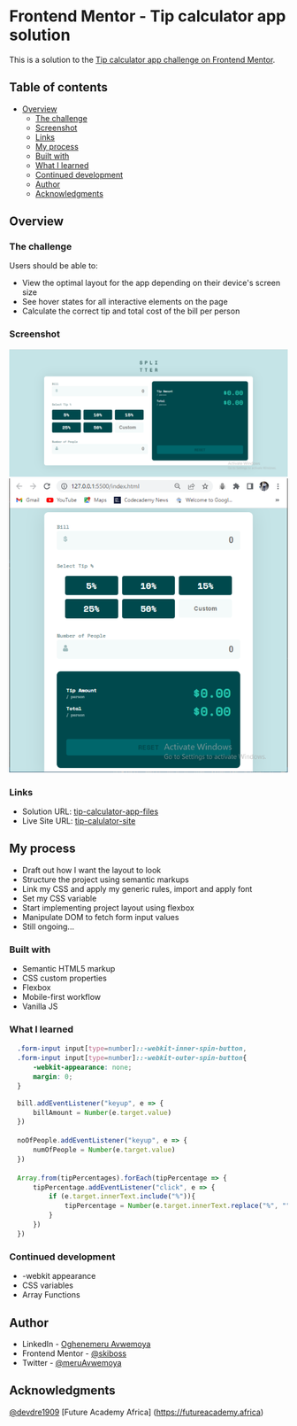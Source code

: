 # Frontend Mentor - Tip calculator app solution

This is a solution to the [Tip calculator app challenge on Frontend Mentor](https://www.frontendmentor.io/challenges/tip-calculator-app-ugJNGbJUX).

## Table of contents

- [Overview](#overview)
  - [The challenge](#the-challenge)
  - [Screenshot](#screenshot)
  - [Links](#links)
  - [My process](#my-process)
  - [Built with](#built-with)
  - [What I learned](#what-i-learned)
  - [Continued development](#continued-development)
  - [Author](#author)
  - [Acknowledgments](#acknowledgments)

## Overview

### The challenge

Users should be able to:

- View the optimal layout for the app depending on their device's screen size
- See hover states for all interactive elements on the page
- Calculate the correct tip and total cost of the bill per person

### Screenshot

![desktop_screenshot](./screenshot/desktop_implementation.PNG)
![mobile_screenshot](./screenshot/mobile_implementation.PNG)

### Links

- Solution URL: [tip-calculator-app-files](https://github.com/skiboss/tip-calculator-app_fm)
- Live Site URL: [tip-calulator-site](https://skiboss.github.io/tip-calculator-app_fm/)

## My process
- Draft out how I want the layout to look
- Structure the project using semantic markups
- Link my CSS and apply my generic rules, import and apply font
- Set my CSS variable
- Start implementing project layout using flexbox
- Manipulate DOM to fetch form input values
- Still ongoing... 


### Built with

- Semantic HTML5 markup
- CSS custom properties
- Flexbox
- Mobile-first workflow
- Vanilla JS

### What I learned

```css
  .form-input input[type=number]::-webkit-inner-spin-button, 
  .form-input input[type=number]::-webkit-outer-spin-button{
      -webkit-appearance: none;
      margin: 0;
  }
```
```js
  bill.addEventListener("keyup", e => {
      billAmount = Number(e.target.value)
  })

  noOfPeople.addEventListener("keyup", e => {
      numOfPeople = Number(e.target.value)
  })

  Array.from(tipPercentages).forEach(tipPercentage => {
      tipPercentage.addEventListener("click", e => {
          if (e.target.innerText.include("%")){
              tipPercentage = Number(e.target.innerText.replace("%", ""))
          }
      })
  })
```

### Continued development

- -webkit appearance
- CSS variables
- Array Functions

## Author
- LinkedIn - [Oghenemeru Avwemoya](https://www.linkedin.com/in/oghenemeruavwemoya)
- Frontend Mentor - [@skiboss](https://www.frontendmentor.io/profile/skiboss)
- Twitter - [@meruAvwemoya](https://www.twitter.com/meruAvwemoya)

## Acknowledgments

[@devdre1909](https://www.github.com/devdre1909)
[Future Academy Africa] (https://futureacademy.africa)